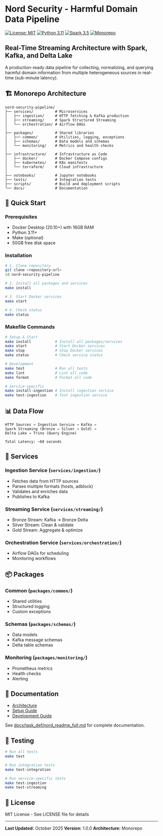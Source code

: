 # Nord Security - Harmful Domain Data Pipeline

[![License: MIT](https://img.shields.io/badge/License-MIT-yellow.svg)](https://opensource.org/licenses/MIT)
[![Python 3.11](https://img.shields.io/badge/python-3.11-blue.svg)](https://www.python.org/downloads/)
[![Spark 3.5](https://img.shields.io/badge/spark-3.5-orange.svg)](https://spark.apache.org/)
[![Monorepo](https://img.shields.io/badge/monorepo-structure-blue.svg)](https://monorepo.tools/)

## Real-Time Streaming Architecture with Spark, Kafka, and Delta Lake

A production-ready data pipeline for collecting, normalizing, and querying harmful domain information from multiple heterogeneous sources in real-time (sub-minute latency).

## 🏗️ Monorepo Architecture

```
nord-security-pipeline/
├── services/          # Microservices
│   ├── ingestion/     # HTTP fetching & Kafka production
│   ├── streaming/     # Spark Structured Streaming
│   └── orchestration/ # Airflow DAGs
│
├── packages/          # Shared libraries
│   ├── common/        # Utilities, logging, exceptions
│   ├── schemas/       # Data models and schemas
│   └── monitoring/    # Metrics and health checks
│
├── infrastructure/    # Infrastructure as Code
│   ├── docker/        # Docker Compose configs
│   ├── kubernetes/    # K8s manifests
│   └── terraform/     # Cloud infrastructure
│
├── notebooks/         # Jupyter notebooks
├── tests/             # Integration tests
├── scripts/           # Build and deployment scripts
└── docs/              # Documentation
```

## 🚀 Quick Start

### Prerequisites
- Docker Desktop (20.10+) with 16GB RAM
- Python 3.11+
- Make (optional)
- 50GB free disk space

### Installation

```bash
# 1. Clone repository
git clone <repository-url>
cd nord-security-pipeline

# 2. Install all packages and services
make install

# 3. Start Docker services
make start

# 4. Check status
make status
```

### Makefile Commands

```bash
# Setup & Start
make install           # Install all packages/services
make start             # Start Docker services
make stop              # Stop Docker services
make status            # Check service status

# Development
make test              # Run all tests
make lint              # Lint all code
make format            # Format all code

# Service-specific
make install-ingestion # Install ingestion service
make test-ingestion    # Test ingestion service
```

## 📊 Data Flow

```
HTTP Sources → Ingestion Service → Kafka →
Spark Streaming (Bronze → Silver → Gold) →
Delta Lake → Trino (Query Engine)

Total Latency: ~60 seconds
```

## 🔧 Services

### Ingestion Service (`services/ingestion/`)
- Fetches data from HTTP sources
- Parses multiple formats (hosts, adblock)
- Validates and enriches data
- Publishes to Kafka

### Streaming Service (`services/streaming/`)
- Bronze Stream: Kafka → Bronze Delta
- Silver Stream: Clean & validate
- Gold Stream: Aggregate & optimize

### Orchestration Service (`services/orchestration/`)
- Airflow DAGs for scheduling
- Monitoring workflows

## 📦 Packages

### Common (`packages/common/`)
- Shared utilities
- Structured logging
- Custom exceptions

### Schemas (`packages/schemas/`)
- Data models
- Kafka message schemas
- Delta table schemas

### Monitoring (`packages/monitoring/`)
- Prometheus metrics
- Health checks
- Alerting

## 📖 Documentation

- [Architecture](docs/architecture/overview.md)
- [Setup Guide](docs/operations/setup.md)
- [Development Guide](docs/development/contributing.md)

See [docs/task_def/nord_readme_full.md](docs/task_def/nord_readme_full.md) for complete documentation.

## 🧪 Testing

```bash
# Run all tests
make test

# Run integration tests
make test-integration

# Run service-specific tests
make test-ingestion
make test-streaming
```

## 📝 License

MIT License - See LICENSE file for details

---

**Last Updated:** October 2025
**Version:** 1.0.0
**Architecture:** Monorepo
